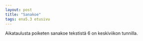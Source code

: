 ```yaml
---
layout: post
title: "Sanakoe"
tags: ena5.3 etusivu
---
```


Aikataulusta poiketen sanakoe tekstistä 6 on keskiviikon tunnilla.
